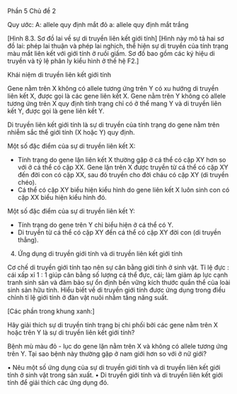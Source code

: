 Phần 5
Chủ đề 2

Quy ước:
A: allele quy định mắt đỏ
a: allele quy định mắt trắng

[Hình 8.3. Sơ đồ lai về sự di truyền liên kết giới tính]
[Hình này mô tả hai sơ đồ lai: phép lai thuận và phép lai nghịch, thể hiện sự di truyền của tính trạng màu mắt liên kết với giới tính ở ruồi giấm. Sơ đồ bao gồm các ký hiệu di truyền và tỷ lệ phân ly kiểu hình ở thế hệ F2.]

Khái niệm di truyền liên kết giới tính

Gene nằm trên X không có allele tương ứng trên Y có xu hướng di truyền liên kết X, được gọi là các gene liên kết X. Gene nằm trên Y không có allele tương ứng trên X quy định tính trạng chỉ có ở thể mang Y và di truyền liên kết Y, được gọi là gene liên kết Y.

Di truyền liên kết giới tính là sự di truyền của tính trạng do gene nằm trên nhiễm sắc thể giới tính (X hoặc Y) quy định.

Một số đặc điểm của sự di truyền liên kết X:
- Tính trạng do gene lặn liên kết X thường gặp ở cá thể có cặp XY hơn so với ở cá thể có cặp XX. Gene lặn trên X được truyền từ cá thể có cặp XY đến đời con có cặp XX, sau đó truyền cho đời cháu có cặp XY (di truyền chéo).
- Cá thể có cặp XY biểu hiện kiểu hình do gene liên kết X luôn sinh con có cặp XX biểu hiện kiểu hình đó.

Một số đặc điểm của sự di truyền liên kết Y:
- Tính trạng do gene trên Y chỉ biểu hiện ở cá thể có Y.
- Di truyền từ cá thể có cặp XY đến cá thể có cặp XY đời con (di truyền thẳng).

4. Ứng dụng di truyền giới tính và di truyền liên kết giới tính

Cơ chế di truyền giới tính tạo nên sự cân bằng giới tính ở sinh vật. Tỉ lệ đực : cái xấp xỉ 1 : 1 giúp cân bằng số lượng cá thể đực, cái; làm giảm áp lực cạnh tranh sinh sản và đảm bảo sự ổn định bền vững kích thước quần thể của loài sinh sản hữu tính. Hiểu biết về di truyền giới tính được ứng dụng trong điều chỉnh tỉ lệ giới tính ở đàn vật nuôi nhằm tăng năng suất.

[Các phần trong khung xanh:]

Hãy giải thích sự di truyền tính trạng bị chi phối bởi các gene nằm trên X hoặc trên Y là sự di truyền liên kết giới tính?

Bệnh mù màu đỏ - lục do gene lặn nằm trên X và không có allele tương ứng trên Y. Tại sao bệnh này thường gặp ở nam giới hơn so với ở nữ giới?

• Nêu một số ứng dụng của sự di truyền giới tính và di truyền liên kết giới tính ở sinh vật trong sản xuất.
• Di truyền giới tính và di truyền liên kết giới tính để giải thích các ứng dụng đó.